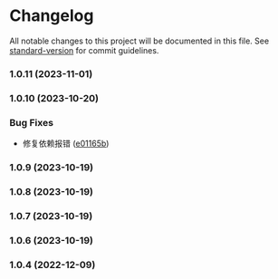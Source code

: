 # Changelog

All notable changes to this project will be documented in this file. See [standard-version](https://github.com/conventional-changelog/standard-version) for commit guidelines.

### 1.0.11 (2023-11-01)

### 1.0.10 (2023-10-20)


### Bug Fixes

* 修复依赖报错 ([e01165b](https://github.com/tenadolanter/svg2font/commit/e01165bd1121f88262dc8eb0dafc239c583582fd))

### 1.0.9 (2023-10-19)

### 1.0.8 (2023-10-19)

### 1.0.7 (2023-10-19)

### 1.0.6 (2023-10-19)

### 1.0.4 (2022-12-09)
